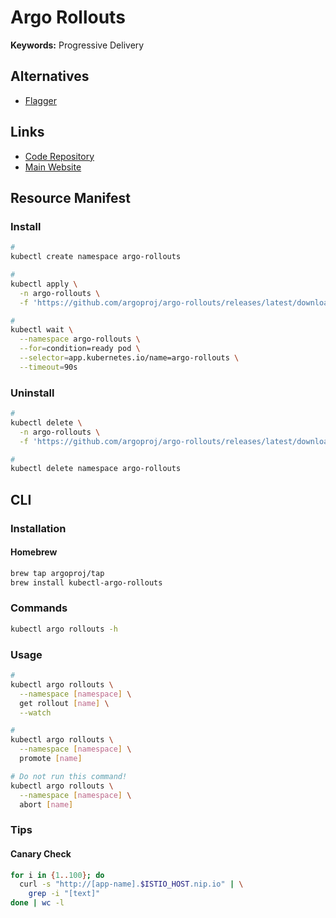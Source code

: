 # Argo Rollouts

**Keywords:** Progressive Delivery

## Alternatives

- [Flagger](/flagger.md)

## Links

- [Code Repository](https://github.com/argoproj/argo-rollouts)
- [Main Website](https://argoproj.github.io/argo-rollouts/)

<!--
Big Bang
-->

## Resource Manifest

### Install

```sh
#
kubectl create namespace argo-rollouts

#
kubectl apply \
  -n argo-rollouts \
  -f 'https://github.com/argoproj/argo-rollouts/releases/latest/download/install.yaml'

#
kubectl wait \
  --namespace argo-rollouts \
  --for=condition=ready pod \
  --selector=app.kubernetes.io/name=argo-rollouts \
  --timeout=90s
```

### Uninstall

```sh
#
kubectl delete \
  -n argo-rollouts \
  -f 'https://github.com/argoproj/argo-rollouts/releases/latest/download/install.yaml'

#
kubectl delete namespace argo-rollouts
```

## CLI

### Installation

#### Homebrew

```sh
brew tap argoproj/tap
brew install kubectl-argo-rollouts
```

### Commands

```sh
kubectl argo rollouts -h
```

### Usage

```sh
#
kubectl argo rollouts \
  --namespace [namespace] \
  get rollout [name] \
  --watch

#
kubectl argo rollouts \
  --namespace [namespace] \
  promote [name]

# Do not run this command!
kubectl argo rollouts \
  --namespace [namespace] \
  abort [name]
```

### Tips

#### Canary Check

```sh
for i in {1..100}; do
  curl -s "http://[app-name].$ISTIO_HOST.nip.io" | \
    grep -i "[text]"
done | wc -l
```
